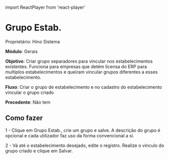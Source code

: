 import ReactPlayer from 'react-player'

# Grupo Estab.

Proprietário: Hino Sistema

**Módulo**: Gerais

**Objetivo**: Criar grupo separadores para vincular nos estabelecimentos existentes. Funciona para empresas que detém licensa do ERP para multiplos estabelecimentos e queiram vincular grupos diferentes a esses estabelecimento.

**Fluxo**: Criar o grupo de estabelecimento e no cadastro do estabelecimento vincular o grupo criado

**Precedente**: Não tem

## Como fazer

1 - Clique em Grupo Estab., crie um grupo e salve. A descrição do grupo é opcional e cada utilizador faz uso da forma convencional a si. 

<ReactPlayer controls url='/videos/gerais/grupoestab.mp4'/>

2 - Vá até o estabelecimento desejado, edite o registro. Realize o vínculo do grupo criado e clique em Salvar.

<ReactPlayer controls url='/videos/gerais/vinculoestab.mp4'/>